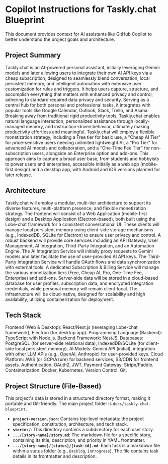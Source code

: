 # Copilot Instructions for Taskly.chat Blueprint

This document provides context for AI assistants like GitHub Copilot to better understand the project goals and architecture.

## Project Summary
Taskly.chat is an AI-powered personal assistant, initially leveraging Gemini models and later allowing users to integrate their own AI API keys via a cheap subscription, designed to seamlessly blend conversation, local persistent memory, and intelligent automation with extensive user customization for rules and triggers. It helps users capture, structure, and accomplish everything that matters with enhanced privacy and control, adhering to standard required data privacy and security. Serving as a central hub for both personal and professional tasks, it integrates with popular tools like Google Calendar, Outlook, Slack, Trello, and Asana. Breaking away from traditional rigid productivity tools, Taskly.chat enables natural language interaction, personalized assistance through locally-managed memory, and instruction-driven behavior, ultimately making productivity effortless and meaningful. Taskly.chat will employ a flexible monetization strategy, including a Free tier for basic use, a "Cheap AI Tier" for price-sensitive users needing unlimited lightweight AI, a "Pro Tier" for advanced AI models and collaboration, and a "One-Time Fee Tier" for non-subscription users, alongside an Enterprise option and add-ons. This approach aims to capture a broad user base, from students and hobbyists to power users and enterprises, accessible initially as a web app (mobile-first design) and a desktop app, with Android and iOS versions planned for later release.

## Architecture
Taskly.chat will employ a modular, multi-tier architecture to support its diverse features, multi-platform presence, and flexible monetization strategy. The frontend will consist of a Web Application (mobile-first design) and a Desktop Application (Electron-based), both built using the Lobe-chat framework for a consistent conversational UI. These clients will manage local persistent memory using client-side storage mechanisms (e.g., IndexedDB, SQLite for Electron) to ensure user privacy and control. A robust backend will provide core services including an API Gateway, User Management, AI Integration, Third-Party Integration, and an Automation Engine. The AI Integration Service will initially proxy requests to Gemini models and later facilitate the use of user-provided AI API keys. The Third-Party Integration Service will handle OAuth flows and data synchronization with external tools. A dedicated Subscription & Billing Service will manage the various monetization tiers (Free, Cheap AI, Pro, One-Time Fee, Enterprise) and add-ons. Server-side data will be stored in a cloud-based database for user profiles, subscription data, and encrypted integration credentials, while personal memory will remain client-local. The infrastructure will be cloud-native, designed for scalability and high availability, utilizing containerization for deployment.

## Tech Stack
Frontend (Web & Desktop): React/Next.js (leveraging Lobe-chat framework), Electron (for desktop app). Programming Language (Backend): TypeScript with Node.js. Backend Framework: NestJS. Databases: PostgreSQL (for server-side relational data), IndexedDB/SQLite (for client-side local persistent memory). AI Models: Gemini API (initial), integration with other LLM APIs (e.g., OpenAI, Anthropic) for user-provided keys. Cloud Platform: AWS (or GCP/Azure) for backend services, S3/CDN for frontend assets. Authentication: OAuth2, JWT. Payment Gateway: Stripe/Paddle. Containerization: Docker, Kubernetes. Version Control: Git.

## Project Structure (File-Based)

This project's data is stored in a structured directory format, making it portable and Git-friendly. The main project folder is `docs/taskly-chat-blueprint`.

- **`project-version.json`**: Contains top-level metadata: the project specification, constitution, architecture, and tech stack.
- **`stories/`**: This directory contains a subdirectory for each user story.
- **`.../[story-name]/story.md`**: The markdown file for a specific story, containing its title, description, and priority in YAML frontmatter.
- **`.../[story-name]/[status]/[task-id].md`**: Each task is a markdown file within a status folder (e.g., `Backlog`, `InProgress`). The file contains task details in its frontmatter and description.
